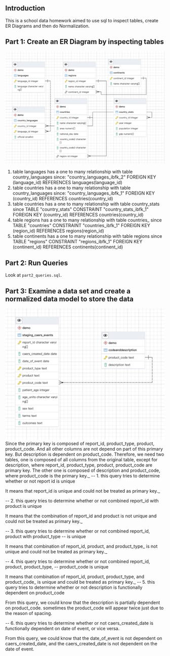 ## Introduction
This is a school data homework aimed to use sql to inspect tables, create ER Diagrams and then do Normalization.

## Part 1: Create an ER Diagram by inspecting tables
![myERforpart1](img/part1_nation_subset_er_diagram.jpg)
1. table languages has a one to many relationship with table country_languages
   since: "country_languages_ibfk_2" FOREIGN KEY (language_id) REFERENCES languages(language_id)
2. table countries has a one to many relationship with table country_languages
   since: "country_languages_ibfk_1" FOREIGN KEY (country_id) REFERENCES countries(country_id)
3. table countries has a one to many relationship with table country_stats
   since TABLE "country_stats" CONSTRAINT "country_stats_ibfk_1" FOREIGN KEY (country_id) REFERENCES countries(country_id)
4. table regions has a one to many relationship with table countries_
   since TABLE "countries" CONSTRAINT "countries_ibfk_1" FOREIGN KEY (region_id) REFERENCES regions(region_id)
5. table continents has a one to many relationship with table regions
   since TABLE "regions" CONSTRAINT "regions_ibfk_1" FOREIGN KEY (continent_id) REFERENCES continents(continent_id)
## Part 2: Run Queries
Look at `part2_queries.sql`.  
## Part 3: Examine a data set and create a normalized data model to store the data
![myERforpart3](img/part3_03_caers_er_diagram.jpg)
Since the primary key is composed of report_id, product_type, product, product_code. And all other columns are not 
depend on part of this primary key. But description is dependent on product_code. 
Therefore, we need two tables, one is composed of all columns from the original table, except for description, where 
report_id, product_type, product, product_code are primary key.
The other one is composed of description and product_code, where product_code is the primary key._
-- 1. this query tries to determine whether or not report id is unique	

It means that report_id is unique and could not be treated as primary key._

-- 2. this query tries to determine whether or not combined report_id with product is unique

It means that the combination of report_id and product is not unique and could not be treated as primary key._

-- 3. this query tries to determine whether or not combined report_id, product with product_type
-- is unique

It means that combination of report_id, product, and product_type_ is not unique and could not be treated as primary key._

-- 4. this query tries to determine whether or not combined report_id, product, product_type,
-- product_code is unique

It means that combination of report_id, product, product_type, and  product_code_ is unique and could be treated as primary key._
-- 5. this query tries to determine whether or not description is functionally dependent on product_code

From this query, we could know that the description is partially dependent on product_code. sometimes the product_code will appear twice just due
to the reason of spacing. 

-- 6. this query tries to determine whether or not caers_created_date is functionally dependent on date of event, or vice versa.

From this query, we could know that the date_of_event is not dependent on caers_created_date,
and the caers_created_date is not dependent on the date of event. 

